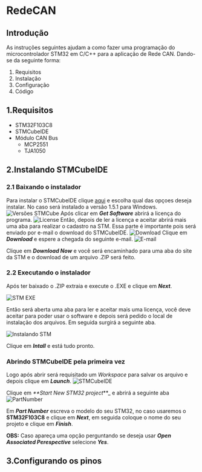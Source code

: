 # RedeCAN
## Introdução
As instruções seguintes ajudam a como fazer uma programação do microcontrolador STM32 em C/C++ para a aplicação de Rede CAN. Dando-se da seguinte forma:
1. Requisitos
2. Instalação
3. Configuração
4. Código
## 1.Requisitos
* STM32F103C8
* STMCubeIDE
* Módulo CAN Bus
    * MCP2551
    * TJA1050
## 2.Instalando STMCubeIDE
### 2.1 Baixando o instalador
Para instalar o STMCubeIDE clique [aqui](https://www.st.com/content/st_com/en/products/development-tools/software-development-tools/stm32-software-development-tools/stm32-ides/stm32cubeide.html) e escolha qual das opçoes deseja instalar. No caso será instalado a versão 1.5.1 para Windows.
![Versões STMCube](https://user-images.githubusercontent.com/65618285/105992189-8dbeb500-6083-11eb-9d3f-e2259412451e.png)
Após clicar em _**Get Software**_ abrirá a licença do programa.
![License](https://user-images.githubusercontent.com/65618285/105992586-14739200-6084-11eb-8915-2305537ca5eb.png)
Então, depois de ler a licença e aceitar abrirá mais uma aba para realizar o cadastro na STM. Essa parte é importante pois será enviado por e-mail o download do STMCubeIDE.
![Download](https://user-images.githubusercontent.com/65618285/105993035-9f548c80-6084-11eb-889d-5a628295590b.png)
Clique em _**Download**_ e espere a chegada do seguinte e-mail.
![E-mail](https://user-images.githubusercontent.com/65618285/105993588-5bae5280-6085-11eb-911a-e570ae3aa054.png)

Clique em _**Download Now**_ e você será encaminhado para uma aba do site da STM e o download de um arquivo .ZIP será feito.
### 2.2 Executando o instalador
Após ter baixado o .ZIP extraia e execute o .EXE e clique em _**Next**_.

![STM EXE](https://user-images.githubusercontent.com/65618285/105994332-44239980-6086-11eb-8d02-2e4c1eefda47.png)

Então será aberta uma aba para ler e aceitar mais uma licença, você deve aceitar para poder usar o software e depois será pedido o local de instalação dos arquivos. Em seguida surgirá a seguinte aba.

![Instalando STM](https://user-images.githubusercontent.com/65618285/106041945-33414b00-60bb-11eb-89a8-0beb5ba10b65.png)

Clique em _**Intall**_ e está tudo pronto.
### Abrindo STMCubeIDE pela primeira vez
Logo após abrir será requisitado um _Workspace_ para salvar os arquivo e depois clique em _**Launch**_.
![STMCubeIDE](https://user-images.githubusercontent.com/65618285/106042916-7223d080-60bc-11eb-835a-cdf948b820b2.png)

Clique em _**Start New STM32 project_**_ e abrirá a seguinte aba
![PartNumber](https://user-images.githubusercontent.com/65618285/106043257-e199c000-60bc-11eb-8e10-53264510c479.png)

Em _**Part Number**_ escreva o modelo do seu STM32, no caso usaremos o **STM32F103C8** e clique em _**Next**_, em seguida coloque o nome do seu projeto e clique em _**Finish**_.

**OBS:** Caso apareça uma opção perguntando se deseja usar _**Open Associated Perespective**_ selecione _**Yes**_.
## 3.Configurando os pinos

